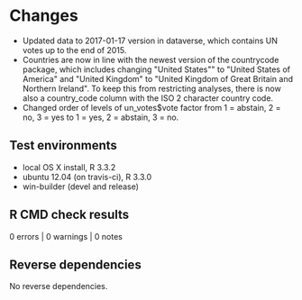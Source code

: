 # Changes

* Updated data to 2017-01-17 version in dataverse, which contains UN votes up to the end of 2015.
* Countries are now in line with the newest version of the countrycode package, which includes changing "United States"" to "United States of America" and "United Kingdom" to "United Kingdom of Great Britain and Northern Ireland". To keep this from restricting analyses, there is now also a country_code column with the ISO 2 character country code.
* Changed order of levels of un_votes$vote factor from 1 = abstain, 2 = no, 3 = yes to 1 = yes, 2 = abstain, 3 = no.

## Test environments
* local OS X install, R 3.3.2
* ubuntu 12.04 (on travis-ci), R 3.3.0
* win-builder (devel and release)

## R CMD check results

0 errors | 0 warnings | 0 notes

## Reverse dependencies

No reverse dependencies.
